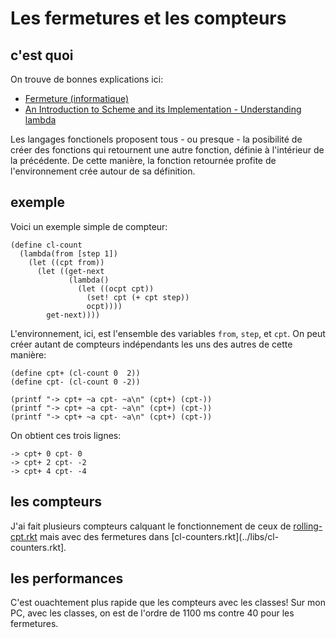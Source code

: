 # Les fermetures et les compteurs

## c'est quoi
On trouve de bonnes explications ici:
- [Fermeture (informatique)](https://fr.wikipedia.org/wiki/Fermeture_(informatique))
- [An Introduction to Scheme and its Implementation - Understanding lambda](https://www.cs.utexas.edu/ftp/garbage/cs345/schintro-v13/schintro_122.html)

Les langages fonctionels proposent tous - ou presque - la posibilité de créer des fonctions qui retournent une autre fonction, définie à l'intérieur de la précédente. De cette manière, la fonction retournée profite de l'environnement crée autour de sa définition.

## exemple
Voici un exemple simple de compteur:

```racket
(define cl-count
  (lambda(from [step 1])
    (let ((cpt from))
      (let ((get-next
             (lambda()
               (let ((ocpt cpt))
                 (set! cpt (+ cpt step))
                 ocpt))))
        get-next))))
```

L'environnement, ici, est l'ensemble des variables `from`, `step`, et `cpt`. On peut créer autant de compteurs indépendants les uns des autres de cette manière:

```racket
(define cpt+ (cl-count 0  2))
(define cpt- (cl-count 0 -2))

(printf "-> cpt+ ~a cpt- ~a\n" (cpt+) (cpt-))
(printf "-> cpt+ ~a cpt- ~a\n" (cpt+) (cpt-))
(printf "-> cpt+ ~a cpt- ~a\n" (cpt+) (cpt-))
```

On obtient ces trois lignes:

```racket
-> cpt+ 0 cpt- 0
-> cpt+ 2 cpt- -2
-> cpt+ 4 cpt- -4
```

## les compteurs
J'ai fait plusieurs compteurs calquant le fonctionnement de ceux de [rolling-cpt.rkt](../libs/rolling-cpt.rkt) mais avec des fermetures dans [cl-counters.rkt](../libs/cl-counters.rkt].

## les performances

C'est ouachtement plus rapide que les compteurs avec les classes! Sur mon PC, avec les classes, on est de l'ordre de 1100 ms contre 40 pour les fermetures.